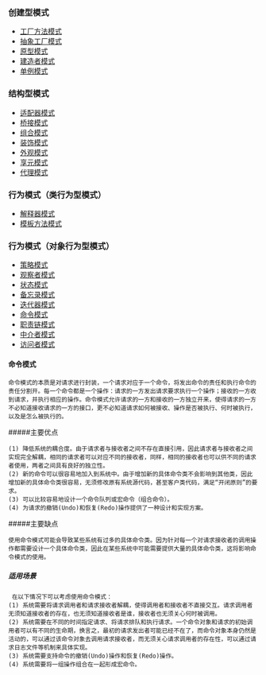 ### 创建型模式

- [工厂方法模式](https://github.com/echoTheLiar/JavaCodeAcc/blob/master/src/designpattern/factory/method/FactoryClient.java)
- [抽象工厂模式](https://github.com/echoTheLiar/JavaCodeAcc/blob/master/src/designpattern/factory/abstraction/Client.java)
- [原型模式](https://github.com/echoTheLiar/JavaCodeAcc/blob/master/src/designpattern/prototype/PrototypeClient.java)
- [建造者模式](https://github.com/echoTheLiar/JavaCodeAcc/blob/master/src/designpattern/builder/BuilderClient.java)
- [单例模式](https://github.com/echoTheLiar/JavaCodeAcc/blob/master/src/designpattern/singleton/SingletonClient.java)

### 结构型模式

- [适配器模式](https://github.com/echoTheLiar/JavaCodeAcc/blob/master/src/designpattern/adapter/AdapterClient.java)
- [桥接模式](https://github.com/echoTheLiar/JavaCodeAcc/blob/master/src/designpattern/bridge/BridgeClient.java)
- [组合模式](https://github.com/echoTheLiar/JavaCodeAcc/blob/master/src/designpattern/composite/CompositeClient.java)
- [装饰模式](https://github.com/echoTheLiar/JavaCodeAcc/blob/master/src/designpattern/decorator/DecoratorClient.java)
- [外观模式](https://github.com/echoTheLiar/JavaCodeAcc/blob/master/src/designpattern/facade/FacadeClient.java)
- [享元模式](https://github.com/echoTheLiar/JavaCodeAcc/blob/master/src/designpattern/flyweight/FlyWeightClient.java)
- [代理模式](https://github.com/echoTheLiar/JavaCodeAcc/blob/master/src/designpattern/proxy/ProxyClient.java)

### 行为模式（类行为型模式）

- [解释器模式](https://github.com/echoTheLiar/JavaCodeAcc/blob/master/src/designpattern/interpreter/InterpreterClient.java)
- [模板方法模式](https://github.com/echoTheLiar/JavaCodeAcc/blob/master/src/designpattern/template/TemplateClient.java)

### 行为模式（对象行为型模式）

- [策略模式](https://github.com/echoTheLiar/JavaCodeAcc/blob/master/src/designpattern/strategy/StrategyClient.java)
- [观察者模式](https://github.com/echoTheLiar/JavaCodeAcc/blob/master/src/designpattern/observer/ObserverClient.java)
- [状态模式](https://github.com/echoTheLiar/JavaCodeAcc/blob/master/src/designpattern/state/StateClient.java)
- [备忘录模式](https://github.com/echoTheLiar/JavaCodeAcc/blob/master/src/designpattern/memento/MementoClient.java)
- [迭代器模式](https://github.com/echoTheLiar/JavaCodeAcc/blob/master/src/designpattern/iterator/IteratorClient.java)
- [命令模式](https://github.com/echoTheLiar/JavaCodeAcc/blob/master/src/designpattern/command/CommandClient.java)
- [职责链模式](https://github.com/echoTheLiar/JavaCodeAcc/blob/master/src/designpattern/responsibilitychain/Client.java)
- [中介者模式](https://github.com/echoTheLiar/JavaCodeAcc/blob/master/src/designpattern/mediator/MediatorClient.java)
- [访问者模式](https://github.com/echoTheLiar/JavaCodeAcc/blob/master/src/designpattern/visitor/VisitorClient.java)



#### 命令模式

```
命令模式的本质是对请求进行封装，一个请求对应于一个命令，将发出命令的责任和执行命令的责任分割开。每一个命令都是一个操作：请求的一方发出请求要求执行一个操作；接收的一方收到请求，并执行相应的操作。命令模式允许请求的一方和接收的一方独立开来，使得请求的一方不必知道接收请求的一方的接口，更不必知道请求如何被接收、操作是否被执行、何时被执行，以及是怎么被执行的。
```

#####主要优点

```
(1) 降低系统的耦合度。由于请求者与接收者之间不存在直接引用，因此请求者与接收者之间实现完全解耦，相同的请求者可以对应不同的接收者，同样，相同的接收者也可以供不同的请求者使用，两者之间具有良好的独立性。
(2) 新的命令可以很容易地加入到系统中。由于增加新的具体命令类不会影响到其他类，因此增加新的具体命令类很容易，无须修改原有系统源代码，甚至客户类代码，满足“开闭原则”的要求。
(3) 可以比较容易地设计一个命令队列或宏命令（组合命令）。
(4) 为请求的撤销(Undo)和恢复(Redo)操作提供了一种设计和实现方案。
```

#####主要缺点

```
使用命令模式可能会导致某些系统有过多的具体命令类。因为针对每一个对请求接收者的调用操作都需要设计一个具体命令类，因此在某些系统中可能需要提供大量的具体命令类，这将影响命令模式的使用。
```

##### 适用场景

```
 在以下情况下可以考虑使用命令模式：
(1) 系统需要将请求调用者和请求接收者解耦，使得调用者和接收者不直接交互。请求调用者无须知道接收者的存在，也无须知道接收者是谁，接收者也无须关心何时被调用。
(2) 系统需要在不同的时间指定请求、将请求排队和执行请求。一个命令对象和请求的初始调用者可以有不同的生命期，换言之，最初的请求发出者可能已经不在了，而命令对象本身仍然是活动的，可以通过该命令对象去调用请求接收者，而无须关心请求调用者的存在性，可以通过请求日志文件等机制来具体实现。
(3) 系统需要支持命令的撤销(Undo)操作和恢复(Redo)操作。
(4) 系统需要将一组操作组合在一起形成宏命令。
```



​     
